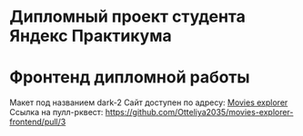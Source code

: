 # Дипломный проект студента Яндекс Практикума
# Фронтенд дипломной работы
Макет под названием dark-2
Сайт доступен по адресу: [Movies explorer](https://diplom.otteliya.nomoredomainsicu.ru)
Ссылка на пулл-рквест: https://github.com/Otteliya2035/movies-explorer-frontend/pull/3